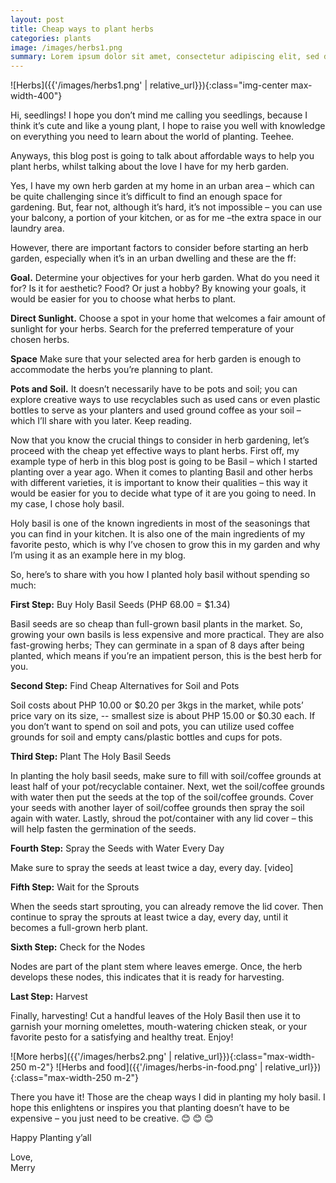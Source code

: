 ```yaml
---
layout: post
title: Cheap ways to plant herbs
categories: plants
image: /images/herbs1.png
summary: Lorem ipsum dolor sit amet, consectetur adipiscing elit, sed do eiusmod tempor incididunt ut labore et dolore magna aliqua.
---
```


![Herbs]({{'/images/herbs1.png' | relative_url}}){:class="img-center max-width-400"}

Hi, seedlings! I hope you don’t mind me calling you seedlings, because I think it’s cute and like a young plant, I hope to raise you well with knowledge on everything you need to learn about the world of planting. Teehee.

Anyways, this blog post is going to talk about affordable ways to help you plant herbs, whilst talking about the love I have for my herb garden.

Yes, I have my own herb garden at my home in an urban area – which can be quite challenging since it’s difficult to find an enough space for gardening. But, fear not, although it’s hard, it’s not impossible – you can use your balcony, a portion of your kitchen, or as for me –the extra space in our laundry area.

However, there are important factors to consider before starting an herb garden, especially when it’s in an urban dwelling and these are the ff:

**Goal.** Determine your objectives for your herb garden. What do you need it for? Is it for aesthetic? Food? Or just a hobby? By knowing your goals, it would be easier for you to choose what herbs to plant.

**Direct Sunlight.** Choose a spot in your home that welcomes a fair amount of sunlight for your herbs. Search for the preferred temperature of your chosen herbs.

**Space** Make sure that your selected area for herb garden is enough to accommodate the herbs you’re planning to plant.

**Pots and Soil.** It doesn’t necessarily have to be pots and soil; you can explore creative ways to use recyclables such as used cans or even plastic bottles to serve as your planters and used ground coffee as your soil – which I’ll share with you later. Keep reading.

Now that you know the crucial things to consider in herb gardening, let’s proceed with the cheap yet effective ways to plant herbs. First off, my example type of herb in this blog post is going to be Basil – which I started planting over a year ago. When it comes to planting Basil and other herbs with different varieties, it is important to know their qualities – this way it would be easier for you to decide what type of it are you going to need. In my case, I chose holy basil.

Holy basil is one of the known ingredients in most of the seasonings that you can find in your kitchen. It is also one of the main ingredients of my favorite pesto, which is why I’ve chosen to grow this in my garden and why I’m using it as an example here in my blog.

So, here’s to share with you how I planted holy basil without spending so much:

**First Step:** Buy Holy Basil Seeds (PHP 68.00 = \$1.34)

Basil seeds are so cheap than full-grown basil plants in the market. So, growing your own basils is less expensive and more practical. They are also fast-growing herbs; They can germinate in a span of 8 days after being planted, which means if you’re an impatient person, this is the best herb for you.

**Second Step:** Find Cheap Alternatives for Soil and Pots

Soil costs about PHP 10.00 or $0.20 per 3kgs in the market, while pots’ price vary on its size, -- smallest size is about PHP 15.00 or $0.30 each. If you don’t want to spend on soil and pots, you can utilize used coffee grounds for soil and empty cans/plastic bottles and cups for pots.

**Third Step:** Plant The Holy Basil Seeds

In planting the holy basil seeds, make sure to fill with soil/coffee grounds at least half of your pot/recyclable container. Next, wet the soil/coffee grounds with water then put the seeds at the top of the soil/coffee grounds. Cover your seeds with another layer of soil/coffee grounds then spray the soil again with water. Lastly, shroud the pot/container with any lid cover – this will help fasten the germination of the seeds.

**Fourth Step:** Spray the Seeds with Water Every Day

Make sure to spray the seeds at least twice a day, every day.
[video]

**Fifth Step:** Wait for the Sprouts

When the seeds start sprouting, you can already remove the lid cover. Then continue to spray the sprouts at least twice a day, every day, until it becomes a full-grown herb plant.

**Sixth Step:** Check for the Nodes

Nodes are part of the plant stem where leaves emerge. Once, the herb develops these nodes, this indicates that it is ready for harvesting.

**Last Step:** Harvest

Finally, harvesting! Cut a handful leaves of the Holy Basil then use it to garnish your morning omelettes, mouth-watering chicken steak, or your favorite pesto for a satisfying and healthy treat. Enjoy!

![More herbs]({{'/images/herbs2.png' | relative_url}}){:class="max-width-250 m-2"}
![Herbs and food]({{'/images/herbs-in-food.png' | relative_url}}){:class="max-width-250 m-2"}

There you have it! Those are the cheap ways I did in planting my holy basil. I hope this enlightens or inspires you that planting doesn’t have to be expensive – you just need to be creative. 😊 😊 😊

Happy Planting y’all

<div>Love,</div>
<div class="signature">Merry</div>
